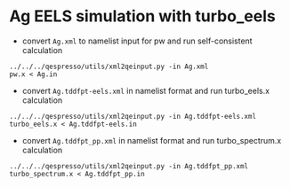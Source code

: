 # Ag EELS simulation with turbo\_eels

* convert `Ag.xml` to namelist input for pw  and run self-consistent calculation 
```
../../../qespresso/utils/xml2qeinput.py -in Ag.xml
pw.x < Ag.in
```

*  convert `Ag.tddfpt-eels.xml` in namelist format and run turbo\_eels.x calculation 
```
../../../qespresso/utils/xml2qeinput.py -in Ag.tddfpt-eels.xml
turbo_eels.x < Ag.tddfpt-eels.in 
```

* convert `Ag.tddfpt_pp.xml` in namelist format and run turbo\_spectrum.x calculation
```
../../../qespresso/utils/xml2qeinput.py -in Ag.tddfpt_pp.xml
turbo_spectrum.x < Ag.tddfpt_pp.in
```
 
